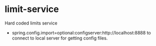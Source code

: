 # limit-service
Hard coded limits service
- spring.config.import=optional:configserver:http://localhost:8888 to connect to local server for getting config files.

